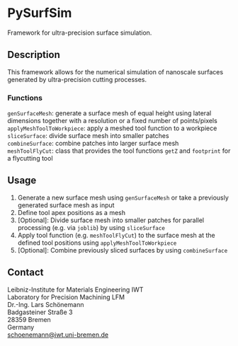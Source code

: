 # PySurfSim
Framework for ultra-precision surface simulation.
## Description
This framework allows for the numerical simulation of nanoscale surfaces generated by ultra-precision cutting processes.

### Functions
`genSurfaceMesh`: generate a surface mesh of equal height using lateral dimensions together with a resolution or a fixed number of points/pixels  
`applyMeshToolToWorkpiece`: apply a meshed tool function to a workpiece  
`sliceSurface`: divide surface mesh into smaller patches  
`combineSurface`: combine patches into larger surface mesh  
`meshToolFlyCut`: class that provides the tool functions `getZ` and `footprint` for a flycutting tool

## Usage

 1. Generate a new surface mesh using `genSurfaceMesh` or take a previously generated surface mesh as input
 2. Define tool apex positions as a mesh
 3. [Optional]: Divide surface mesh into smaller patches for parallel processing (e.g. via `joblib`) by using `sliceSurface`
 4. Apply tool function (e.g. `meshToolFlyCut`) to the surface mesh at the defined tool positions using `applyMeshToolToWorkpiece`
 5. [Optional]: Combine previously sliced surfaces by using `combineSurface`


## Contact
Leibniz-Institute for Materials Engineering IWT  
Laboratory for Precision Machining LFM  
Dr.-Ing. Lars Schönemann  
Badgasteiner Straße 3  
28359 Bremen  
Germany  
schoenemann@iwt.uni-bremen.de
